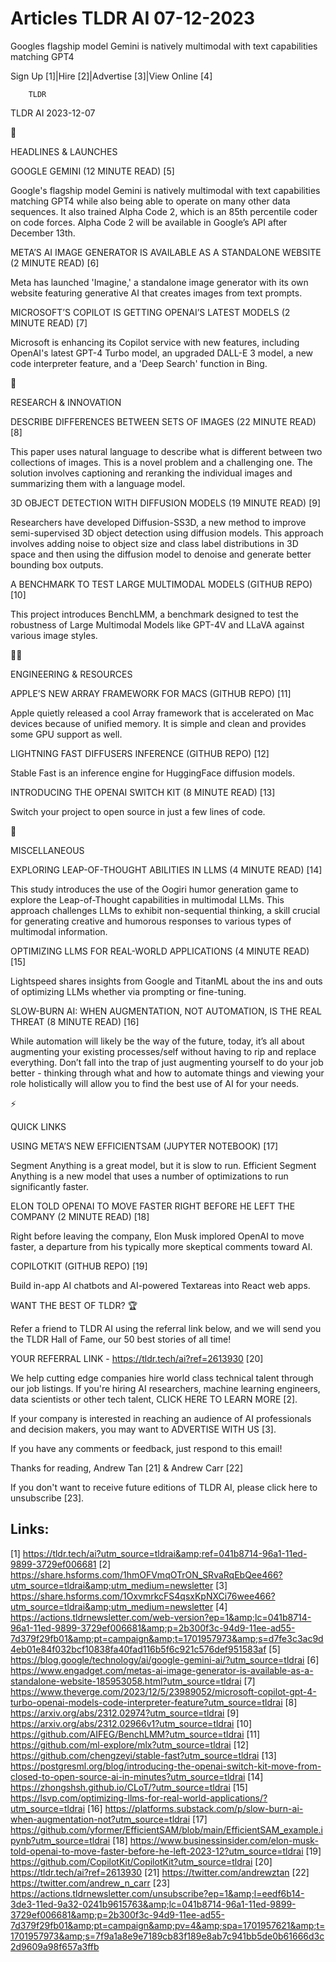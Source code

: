 # Articles TLDR AI 07-12-2023

Googles flagship model Gemini is natively multimodal with text
capabilities matching GPT4  

Sign Up [1]|Hire [2]|Advertise [3]|View Online [4] 

		TLDR 

TLDR AI 2023-12-07

🚀 

HEADLINES & LAUNCHES

 GOOGLE GEMINI (12 MINUTE READ) [5] 

 Google's flagship model Gemini is natively multimodal with text
capabilities matching GPT4 while also being able to operate on many
other data sequences. It also trained Alpha Code 2, which is an 85th
percentile coder on code forces. Alpha Code 2 will be available in
Google’s API after December 13th. 

 META’S AI IMAGE GENERATOR IS AVAILABLE AS A STANDALONE WEBSITE (2
MINUTE READ) [6] 

 Meta has launched 'Imagine,' a standalone image generator with its
own website featuring generative AI that creates images from text
prompts. 

 MICROSOFT’S COPILOT IS GETTING OPENAI’S LATEST MODELS (2 MINUTE
READ) [7] 

 Microsoft is enhancing its Copilot service with new features,
including OpenAI's latest GPT-4 Turbo model, an upgraded DALL-E 3
model, a new code interpreter feature, and a 'Deep Search' function in
Bing. 

🧠 

RESEARCH & INNOVATION

 DESCRIBE DIFFERENCES BETWEEN SETS OF IMAGES (22 MINUTE READ) [8] 

 This paper uses natural language to describe what is different
between two collections of images. This is a novel problem and a
challenging one. The solution involves captioning and reranking the
individual images and summarizing them with a language model. 

 3D OBJECT DETECTION WITH DIFFUSION MODELS (19 MINUTE READ) [9] 

 Researchers have developed Diffusion-SS3D, a new method to improve
semi-supervised 3D object detection using diffusion models. This
approach involves adding noise to object size and class label
distributions in 3D space and then using the diffusion model to
denoise and generate better bounding box outputs. 

 A BENCHMARK TO TEST LARGE MULTIMODAL MODELS (GITHUB REPO) [10] 

 This project introduces BenchLMM, a benchmark designed to test the
robustness of Large Multimodal Models like GPT-4V and LLaVA against
various image styles. 

🧑‍💻 

ENGINEERING & RESOURCES

 APPLE’S NEW ARRAY FRAMEWORK FOR MACS (GITHUB REPO) [11] 

 Apple quietly released a cool Array framework that is accelerated on
Mac devices because of unified memory. It is simple and clean and
provides some GPU support as well. 

 LIGHTNING FAST DIFFUSERS INFERENCE (GITHUB REPO) [12] 

 Stable Fast is an inference engine for HuggingFace diffusion models. 

 INTRODUCING THE OPENAI SWITCH KIT (8 MINUTE READ) [13] 

 Switch your project to open source in just a few lines of code. 

🎁 

MISCELLANEOUS

 EXPLORING LEAP-OF-THOUGHT ABILITIES IN LLMS (4 MINUTE READ) [14] 

 This study introduces the use of the Oogiri humor generation game to
explore the Leap-of-Thought capabilities in multimodal LLMs. This
approach challenges LLMs to exhibit non-sequential thinking, a skill
crucial for generating creative and humorous responses to various
types of multimodal information. 

 OPTIMIZING LLMS FOR REAL-WORLD APPLICATIONS (4 MINUTE READ) [15] 

 Lightspeed shares insights from Google and TitanML about the ins and
outs of optimizing LLMs whether via prompting or fine-tuning. 

 SLOW-BURN AI: WHEN AUGMENTATION, NOT AUTOMATION, IS THE REAL THREAT
(8 MINUTE READ) [16] 

 While automation will likely be the way of the future, today, it’s
all about augmenting your existing processes/self without having to
rip and replace everything. Don’t fall into the trap of just
augmenting yourself to do your job better - thinking through what and
how to automate things and viewing your role holistically will allow
you to find the best use of AI for your needs. 

⚡ 

QUICK LINKS

 USING META’S NEW EFFICIENTSAM (JUPYTER NOTEBOOK) [17] 

 Segment Anything is a great model, but it is slow to run. Efficient
Segment Anything is a new model that uses a number of optimizations to
run significantly faster. 

 ELON TOLD OPENAI TO MOVE FASTER RIGHT BEFORE HE LEFT THE COMPANY (2
MINUTE READ) [18] 

 Right before leaving the company, Elon Musk implored OpenAI to move
faster, a departure from his typically more skeptical comments toward
AI. 

 COPILOTKIT (GITHUB REPO) [19] 

 Build in-app AI chatbots and AI-powered Textareas into React web
apps. 

WANT THE BEST OF TLDR? 🏆

Refer a friend to TLDR AI using the referral link below, and we will
send you the TLDR Hall of Fame, our 50 best stories of all time!

YOUR REFERRAL LINK - https://tldr.tech/ai?ref=2613930 [20]

 We help cutting edge companies hire world class technical talent
through our job listings. If you're hiring AI researchers, machine
learning engineers, data scientists or other tech talent, CLICK HERE
TO LEARN MORE [2]. 

If your company is interested in reaching an audience of AI
professionals and decision makers, you may want to ADVERTISE WITH US
[3]. 

If you have any comments or feedback, just respond to this email! 

Thanks for reading, 
Andrew Tan [21] & Andrew Carr [22] 

If you don't want to receive future editions of TLDR AI, please click
here to unsubscribe [23]. 

 

Links:
------
[1] https://tldr.tech/ai?utm_source=tldrai&amp;ref=041b8714-96a1-11ed-9899-3729ef006681
[2] https://share.hsforms.com/1hmOFVmqOTrON_SRvaRqEbQee466?utm_source=tldrai&amp;utm_medium=newsletter
[3] https://share.hsforms.com/1OxvmrkcFS4qsxKpNXCi76wee466?utm_source=tldrai&amp;utm_medium=newsletter
[4] https://actions.tldrnewsletter.com/web-version?ep=1&amp;lc=041b8714-96a1-11ed-9899-3729ef006681&amp;p=2b300f3c-94d9-11ee-ad55-7d379f29fb01&amp;pt=campaign&amp;t=1701957973&amp;s=d7fe3c3ac9d4eb01e84f032bcf10838fa40fad116b5f6c921c576def951583af
[5] https://blog.google/technology/ai/google-gemini-ai/?utm_source=tldrai
[6] https://www.engadget.com/metas-ai-image-generator-is-available-as-a-standalone-website-185953058.html?utm_source=tldrai
[7] https://www.theverge.com/2023/12/5/23989052/microsoft-copilot-gpt-4-turbo-openai-models-code-interpreter-feature?utm_source=tldrai
[8] https://arxiv.org/abs/2312.02974?utm_source=tldrai
[9] https://arxiv.org/abs/2312.02966v1?utm_source=tldrai
[10] https://github.com/AIFEG/BenchLMM?utm_source=tldrai
[11] https://github.com/ml-explore/mlx?utm_source=tldrai
[12] https://github.com/chengzeyi/stable-fast?utm_source=tldrai
[13] https://postgresml.org/blog/introducing-the-openai-switch-kit-move-from-closed-to-open-source-ai-in-minutes?utm_source=tldrai
[14] https://zhongshsh.github.io/CLoT/?utm_source=tldrai
[15] https://lsvp.com/optimizing-llms-for-real-world-applications/?utm_source=tldrai
[16] https://platforms.substack.com/p/slow-burn-ai-when-augmentation-not?utm_source=tldrai
[17] https://github.com/yformer/EfficientSAM/blob/main/EfficientSAM_example.ipynb?utm_source=tldrai
[18] https://www.businessinsider.com/elon-musk-told-openai-to-move-faster-before-he-left-2023-12?utm_source=tldrai
[19] https://github.com/CopilotKit/CopilotKit?utm_source=tldrai
[20] https://tldr.tech/ai?ref=2613930
[21] https://twitter.com/andrewztan
[22] https://twitter.com/andrew_n_carr
[23] https://actions.tldrnewsletter.com/unsubscribe?ep=1&amp;l=eedf6b14-3de3-11ed-9a32-0241b9615763&amp;lc=041b8714-96a1-11ed-9899-3729ef006681&amp;p=2b300f3c-94d9-11ee-ad55-7d379f29fb01&amp;pt=campaign&amp;pv=4&amp;spa=1701957621&amp;t=1701957973&amp;s=7f9a1a8e9e7189cb83f189e8ab7c941bb5de0b61666d3c2d9609a98f657a3ffb